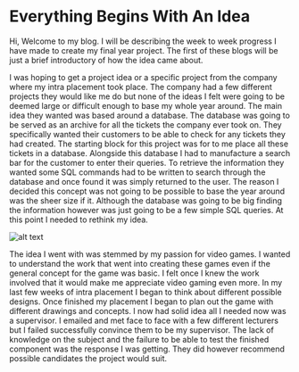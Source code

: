 # Everything Begins With An Idea

Hi, Welcome to my blog. I will be describing the week to week progress I have made to create my final year project. The first of these blogs will be just a brief introductory of how the idea came about.

I was hoping to get a project idea or a specific project from the company where my intra placement took place. The company had a few different projects they would like me do but none of the ideas I felt were going to be deemed large or difficult enough to base my whole year around. The main idea they wanted was based around a database. The database was going to be served as an archive for all the tickets the company ever took on. They specifically wanted their customers to be able to check for any tickets they had created.  The starting block for this project was for to me place all these tickets in a database. Alongside this database I had to manufacture a search bar for the customer to enter their queries. To retrieve the information they wanted some SQL commands had to be written to search through the database and once found it was simply returned to the user. The reason I decided this concept was not going to be possible to base the year around was the sheer size if it. Although the database was going to be big finding the information however was just going to be a few simple SQL queries. At this point I needed to rethink my idea.

 
![alt text](http://scrubbing.in/wp-content/uploads/2013/07/writing1.jpg)



The idea I went with was stemmed by my passion for video games. I wanted to understand the work that went into creating these games even if the general concept for the game was basic. I felt once I knew the work involved that it would make me appreciate video gaming even more. In my last few weeks of intra placement I began to think about different possible designs. Once finished my placement I began to plan out the game with different drawings and concepts. I now had solid idea all I needed now was a supervisor. I emailed and met face to face with a few different lecturers but I failed successfully convince them to be my supervisor. The lack of knowledge on the subject and the failure to be able to test the finished component was the response I was getting. They did however recommend possible candidates the project would suit.

